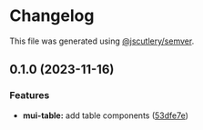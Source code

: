 # Changelog

This file was generated using [@jscutlery/semver](https://github.com/jscutlery/semver).

## 0.1.0 (2023-11-16)


### Features

* **mui-table:** add table components ([53dfe7e](https://github.com/Availity/element/commit/53dfe7e7d6282cb36a12b7114597d1b230d1ccdb))
